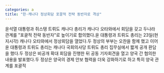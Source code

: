 ```yaml
---
categories: a
title: "한·캐나다 정상회담 포괄적 전략 동반자로 격상"
---
```

윤석열 대통령과 쥐스탱 트뤼도 캐나다 총리가 캐나다 오타와에서 회담을 갖고 두나라 관계를 "포괄적 전략 동반자"로 높이기로 합의했다.윤 대통령과 트뤼도 총리는 23일(현지시각) 캐나다 오타와에서 정상회담을 열었다.두 정상의 부부는 오찬을 함께 했고 이어 윤 대통령과 트뤼도 총리는 캐나다 국회의사당 트뤼도 총리 집무실에서 짧게 공개 환담을 했다.두 정상은 비공개 확대 회담을 진행한 뒤 공동 기자회견을 열고 양국 간 협의한 내용을 발표했다.두 정상은 양국의 경제 안보 협력을 더욱 강화하기로 하고 특히 양국 관계를 포괄적